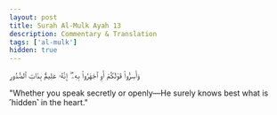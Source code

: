 ```yaml
---
layout: post
title: Surah Al-Mulk Ayah 13
description: Commentary & Translation
tags: ['al-mulk']
hidden: true
---
```


وَأَسِرُّوا۟ قَوْلَكُمْ أَوِ ٱجْهَرُوا۟ بِهِۦٓ ۖ إِنَّهُۥ عَلِيمٌۢ بِذَاتِ ٱلصُّدُورِ


"Whether you speak secretly or openly—He surely knows best what is ˹hidden˺ in the heart."
